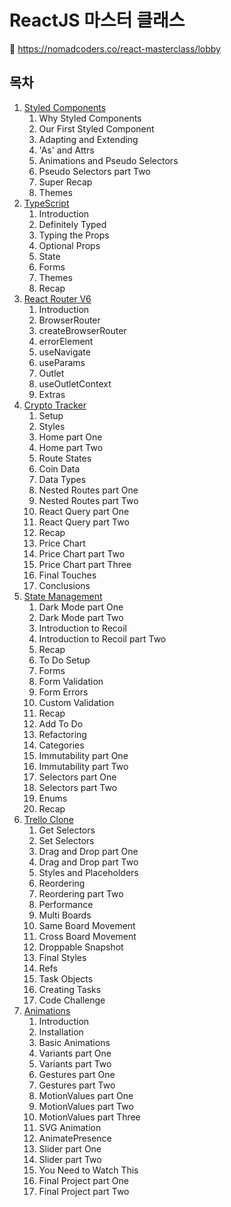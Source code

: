 # ReactJS 마스터 클래스

🔗 https://nomadcoders.co/react-masterclass/lobby

## 목차

1. [Styled Components](./01_00_Style_Components.md)
    1. Why Styled Components
    2. Our First Styled Component
    3. Adapting and Extending
    4. 'As' and Attrs
    5. Animations and Pseudo Selectors
    6. Pseudo Selectors part Two
    7. Super Recap
    8. Themes
2. [TypeScript](./02_00_TypeScript.md)
    1. Introduction
    2. Definitely Typed
    3. Typing the Props
    4. Optional Props
    5. State
    6. Forms
    7. Themes
    8. Recap
3. [React Router V6](./03_00_React_Router.md)
    1. Introduction
    2. BrowserRouter
    3. createBrowserRouter
    4. errorElement
    5. useNavigate
    6. useParams
    7. Outlet
    8. useOutletContext
    9. Extras
4. [Crypto Tracker](./04_00_Crypto_Tracker.md)
    1. Setup
    2. Styles
    3. Home part One 
    4. Home part Two
    5. Route States
    6. Coin Data
    7. Data Types
    8. Nested Routes part One
    9. Nested Routes part Two
    10. React Query part One
    11. React Query part Two
    12. Recap
    13. Price Chart
    14. Price Chart part Two
    15. Price Chart part Three
    16. Final Touches
    17. Conclusions
5. [State Management](./05_00_State_Management.md)
    1. Dark Mode part One
    2. Dark Mode part Two
    3. Introduction to Recoil
    4. Introduction to Recoil part Two
    5. Recap
    6. To Do Setup
    7. Forms
    8. Form Validation
    9. Form Errors
    10. Custom Validation
    11. Recap
    12. Add To Do
    13. Refactoring
    14. Categories
    15. Immutability part One
    16. Immutability part Two 
    17. Selectors part One
    18. Selectors part Two
    19. Enums
    20. Recap
6. [Trello Clone](./06_00_Trello_Clone.md)
    1. Get Selectors
    2. Set Selectors
    3. Drag and Drop part One
    4. Drag and Drop part Two
    5. Styles and Placeholders
    6. Reordering
    7. Reordering part Two
    8. Performance
    9. Multi Boards 
    10. Same Board Movement
    11. Cross Board Movement
    12. Droppable Snapshot
    13. Final Styles
    14. Refs
    15. Task Objects
    16. Creating Tasks
    17. Code Challenge
7. [Animations](./07_00_Animations.md)
    1. Introduction
    2. Installation
    3. Basic Animations
    4. Variants part One
    5. Variants part Two
    6. Gestures part One
    7. Gestures part Two
    8. MotionValues part One
    9. MotionValues part Two
    10. MotionValues part Three
    11. SVG Animation
    12. AnimatePresence
    13. Slider part One
    14. Slider part Two
    15. You Need to Watch This
    16. Final Project part One
    17. Final Project part Two